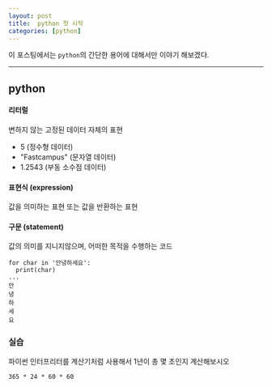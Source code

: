 ```yaml
---
layout: post
title:  python 첫 시작
categories: [python]
---
```

이 포스팅에서는 `python`의 간단한 용어에 대해서만 이야기 해보겠다.
<hr>

## python

#### 리터럴

변하지 않는 고정된 데이터 자체의 표현

* 5 (정수형 데이터)
* "Fastcampus" (문자열 데이터)
* 1.2543 (부동 소수점 데이터)

#### 표현식 (expression)

값을 의미하는 표현 또는 값을 반환하는 표현

#### 구문 (statement)

값의 의미를 지니지않으며, 어떠한 목적을 수행하는 코드

```
for char in '안녕하세요':
  print(char)
...
안
녕
하
세
요

```


### 실습

파이썬 인터프리터를 계산기처럼 사용해서 1년이 총 몇 초인지 계산해보시오

`365 * 24 * 60 * 60`
